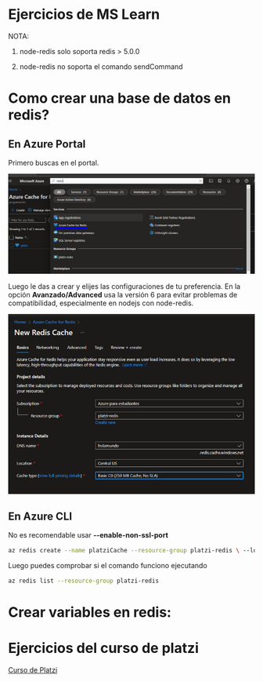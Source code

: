 # Ejercicios de MS Learn

NOTA:

1. node-redis solo soporta redis > 5.0.0

2. node-redis no soporta el comando sendCommand

# Como crear una base de datos en redis?

## En Azure Portal

Primero buscas en el portal. 

![Entras al portal y en el buscador elijes azure cache for redis](./img/search.PNG)

Luego le das a crear y elijes las configuraciones de tu preferencia. En la opción  **Avanzado/Advanced** usa la versión 6 para evitar problemas de compatibilidad, especialmente en nodejs con node-redis.

![Entras al portal y en el buscador elijes azure cache for redis](./img/review.PNG)


## En Azure CLI

No es recomendable usar **--enable-non-ssl-port**

```bash	
az redis create --name platziCache --resource-group platzi-redis \ --location southcentralus --sku Basic --vm-size C0 \ --enable-non-ssl-port --tags Company=Platzi

```

Luego puedes comprobar si el comando funciono ejecutando

```bash	
az redis list --resource-group platzi-redis
```

# Crear variables en redis:

# Ejercicios del curso de platzi

[Curso de Platzi](https://platzi.com/cursos/azure-redis-cache/)
